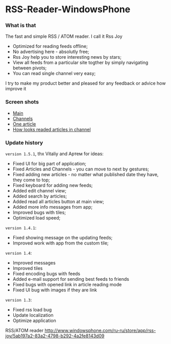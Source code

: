 RSS-Reader-WindowsPhone
=======================

### What is that

The fast and simple RSS / ATOM reader. I call it Rss Joy

 *  Optimized for reading feeds offline;
 *  No advertising here - absolutly free;
 *  Rss Joy help you to store interesting news by stars;
 *  View all feeds from a particular site togther by simply navigating between pivots;
 *  You can read single channel very easy; 

I try to make my product better and pleased for any feedback or advice how improve it

### Screen shots

* [Main](http://cdn.marketplaceimages.windowsphone.com/v8/images/cbc1a980-c6c0-4b76-9916-849fa85b39bf?imageType=ws_screenshot_large&rotation=0)
* [Channels](http://cdn.marketplaceimages.windowsphone.com/v8/images/a8f40faf-b9aa-4958-a4cf-11514e71d848?imageType=ws_screenshot_large&rotation=0)
* [One article](http://cdn.marketplaceimages.windowsphone.com/v8/images/e27bb590-0453-4afb-b5c2-9ee0c96cd663?imageType=ws_screenshot_large&rotation=0)
* [How looks readed articles in channel](http://cdn.marketplaceimages.windowsphone.com/v8/images/efe650c7-8d71-45c2-af99-b4624c82b467?imageType=ws_screenshot_large&rotation=0)

### Update history

```version 1.5.1```, thx Vitaliy and Артем for ideas:
 * Fixed UI for big part of application;
 * Fixed Articles and Channels - you can move to next by gestures;
 * Fixed adding new articles - no matter what published date they have, they come to top;
 * Fixed keyboard for adding new feeds;
 * Added edit channel view;
 * Added search by articles;
 * Added read all articles button at main view;
 * Added more info messages from app;
 * Improved bugs with tiles; 
 * Optimized load speed;

```version 1.4.1```:
 * Fixed showing message on the updating feeds;
 * Improved work with app from the custom tile; 

```version 1.4```:
 * Improved messages
 * Improved tiles
 * Fixed encoding bugs with feeds
 * Added e-mail support for sending best feeds to friends
 * Fixed bugs with opened link in article reading mode
 * Fixed UI bug with images if they are link

```version 1.3```:
 * Fixed rss load bug
 * Update localization
 * Optimize application


RSS/ATOM reader  http://www.windowsphone.com/ru-ru/store/app/rss-joy/5ab197a2-83a2-4798-b292-4a2fe8143d09
